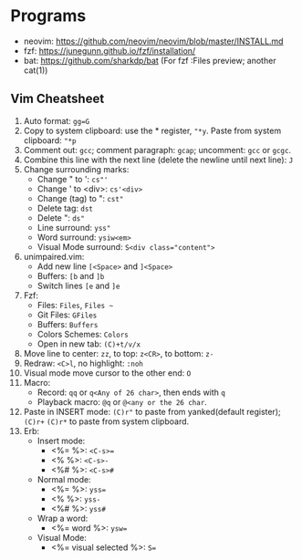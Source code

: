 # Programs

* neovim: https://github.com/neovim/neovim/blob/master/INSTALL.md
* fzf: https://junegunn.github.io/fzf/installation/
* bat: https://github.com/sharkdp/bat (For fzf :Files preview; another cat(1))

## Vim Cheatsheet

1. Auto format: `gg=G`
1. Copy to system clipboard: use the * register, `"*y`. Paste from system clipboard: `"*p`
1. Comment out: `gcc`; comment paragraph: `gcap`; uncomment: `gcc` or `gcgc`.
1. Combine this line with the next line (delete the newline until next line): `J`
1. Change surrounding marks: 
    - Change " to ': `cs"'`
    - Change ' to \<div\>: `cs'<div>`
    - Change (tag) to ": `cst"`
    - Delete tag: `dst`
    - Delete ": `ds"`
    - Line surround: `yss"`
    - Word surround: `ysiw<em>`
    - Visual Mode surround: `S<div class="content">`
1. unimpaired.vim:
    - Add new line `[<Space>` and `]<Space>`
    - Buffers: `[b` and `]b`
    - Switch lines `[e` and `]e`
1. Fzf:
    - Files: `Files`, `Files ~`
    - Git Files: `GFiles`
    - Buffers: `Buffers`
    - Colors Schemes: `Colors`
    - Open in new tab: `(C)+t/v/x`
1. Move line to center: `zz`, to top: `z<CR>`, to bottom: `z-`
1. Redraw: `<C>l`, no highlight: `:noh`
1. Visual mode move cursor to the other end: `O`
1. Macro:
    - Record: `qq` or `q<Any of 26 char>`, then ends with `q`
    - Playback macro: `@q` or `@<any or the 26 char`.
1. Paste in INSERT mode: `(C)r"` to paste from yanked(default register); `(C)r+` `(C)r*` to paste from system clipboard.
1. Erb:
    - Insert mode:
        - <%= %>: `<C-s>=`
        - <% %>: `<C-s>-`
        - <%# %>: `<C-s>#`
    - Normal mode:
        - <%= %>: `yss=`
        - <% %>: `yss-`
        - <%# %>: `yss#`
    - Wrap a word:
        - <%= word %>: `ysw=`
    - Visual Mode:
        - <%= visual selected %>: `S=`

